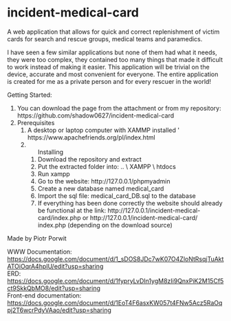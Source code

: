 # incident-medical-card
A web application that allows for quick and correct replenishment of victim cards for search and rescue groups, medical teams and paramedics.


I have seen a few similar applications but none of them had what it needs, they were too complex, they contained too many things that made it difficult to work instead of making it easier. This application will be trivial on the device, accurate and most convenient for everyone. The entire application is created for me as a private person and for every rescuer in the world!


Getting Started:
<ol>
<li>You can download the page from the attachment or from my repository: https://github.com/shadow0627/incident-medical-card</li>
<li>Prerequisites<ol></li>
<li>A desktop or laptop computer with XAMMP installed ' https://www.apachefriends.org/pl/index.html</li>
<li><ol>Installing</li>
<li>Download the repository and extract</li>
<li>Put the extracted folder into: .. \ XAMPP \ htdocs</li>
<li>Run xampp</li>
<li>Go to the website: http://127.0.0.1/phpmyadmin</li>
<li>Create a new database named medical_card</li>
<li>Import the sql file: medical_card_DB.sql to the database</li>
<li>If everything has been done correctly the website should already be functional at the link: http://127.0.0.1/incident-medical-card/index.php or http://127.0.0.1/incident-medical-card/</li>index.php (depending on the download source)</li>
</ol>
</ol>
</ol>

Made by Piotr Porwit


WWW Documentation: https://docs.google.com/document/d/1_sDOS8JDc7wK07O4ZloNtRsqjTuAktATOiOqrA4hpIU/edit?usp=sharing <br>
ERD: https://docs.google.com/document/d/1fypryLvDIn1ygM8zIi9QnxPiK2M15Cf5ct9SkkQbMO8/edit?usp=sharing<br>
Front-end documentation: https://docs.google.com/document/d/1EoT4F6asxKW057t4FNw5Acz5RaOqpj2T6wcrPdyVAao/edit?usp=sharing
